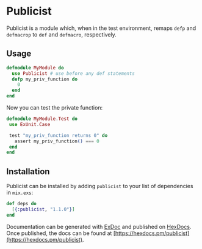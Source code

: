 # Publicist

Publicist is a module which, when in the test environment, remaps `defp` and
`defmacrop` to `def` and `defmacro`, respectively.

## Usage

```elixir
defmodule MyModule do
  use Publicist # use before any def statements
  defp my_priv_function do
    0
  end
end
```

Now you can test the private function:

```elixir
defmodule MyModule.Test do
 use ExUnit.Case

 test "my_priv_function returns 0" do
   assert my_priv_function() === 0
 end
end
```

## Installation

Publicist can be installed
by adding `publicist` to your list of dependencies in `mix.exs`:

```elixir
def deps do
  [{:publicist, "1.1.0"}]
end
```

Documentation can be generated with [ExDoc](https://github.com/elixir-lang/ex_doc)
and published on [HexDocs](https://hexdocs.pm). Once published, the docs can
be found at [https://hexdocs.pm/publicist](https://hexdocs.pm/publicist).

